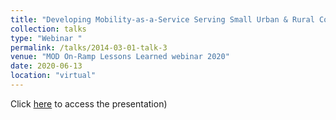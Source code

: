 ```yaml
---
title: "Developing Mobility-as-a-Service Serving Small Urban & Rural Communities, Tompkins County, NY"
collection: talks
type: "Webinar "
permalink: /talks/2014-03-01-talk-3
venue: "MOD On-Ramp Lessons Learned webinar 2020"
date: 2020-06-13
location: "virtual"
---
```


Click [here](https://learn.sharedusemobilitycenter.org/multimedia/mod-on-ramp-program-lesson-learned-webinars/) to access the presentation)


